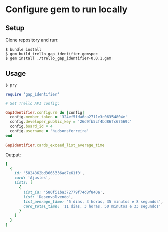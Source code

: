 # Configure gem to run locally #

## Setup ##

Clone repository and run:
```
$ bundle install
$ gem build trello_gap_identifier.gemspec
$ gem install ./trello_gap_identifier-0.0.1.gem
```


## Usage ##
```
$ pry
```

```ruby
require 'gap_identifier'

# Set Trello API config:

GapIdentifier.configure do |config|
  config.member_token = '324ef5fda6ca2711e3c06354804e'
  config.developer_public_key = '26d9fb5cf4bd86fc67569c'
  config.board_id = 4
  config.username = 'hudsonsferreira'
end

GapIdentifier.cards_exceed_list_average_time
```

Output:
```ruby
[
  {
    id: '5824862bd3665336ad7e61f0',
    card: 'Ajustes',
    lists: [
      {
        list_id: '580f51ba372779f74d8f840a',
        list: 'Desenvolvendo',
        list_average_time: '5 dias, 3 horas, 35 minutos e 8 segundos',
        card_total_time: '11 dias, 3 horas, 50 minutos e 33 segundos'
      }
    ]
  }
]
```
